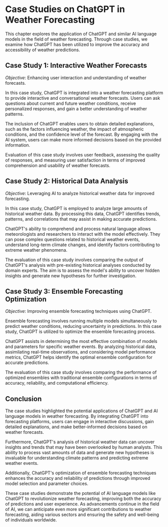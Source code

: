 Case Studies on ChatGPT in Weather Forecasting
==============================================

This chapter explores the application of ChatGPT and similar AI language models in the field of weather forecasting. Through case studies, we examine how ChatGPT has been utilized to improve the accuracy and accessibility of weather predictions.

Case Study 1: Interactive Weather Forecasts
-------------------------------------------

*Objective*: Enhancing user interaction and understanding of weather forecasts.

In this case study, ChatGPT is integrated into a weather forecasting platform to provide interactive and conversational weather forecasts. Users can ask questions about current and future weather conditions, receive personalized responses, and gain a better understanding of weather patterns.

The inclusion of ChatGPT enables users to obtain detailed explanations, such as the factors influencing weather, the impact of atmospheric conditions, and the confidence level of the forecast. By engaging with the AI system, users can make more informed decisions based on the provided information.

Evaluation of this case study involves user feedback, assessing the quality of responses, and measuring user satisfaction in terms of improved comprehension and usability of weather forecasts.

Case Study 2: Historical Data Analysis
--------------------------------------

*Objective*: Leveraging AI to analyze historical weather data for improved forecasting.

In this case study, ChatGPT is employed to analyze large amounts of historical weather data. By processing this data, ChatGPT identifies trends, patterns, and correlations that may assist in making accurate predictions.

ChatGPT's ability to comprehend and process natural language allows meteorologists and researchers to interact with the model effectively. They can pose complex questions related to historical weather events, understand long-term climate changes, and identify factors contributing to extreme weather phenomena.

The evaluation of this case study involves comparing the output of ChatGPT's analysis with pre-existing historical analyses conducted by domain experts. The aim is to assess the model's ability to uncover hidden insights and generate new hypotheses for further investigation.

Case Study 3: Ensemble Forecasting Optimization
-----------------------------------------------

*Objective*: Improving ensemble forecasting techniques using ChatGPT.

Ensemble forecasting involves running multiple models simultaneously to predict weather conditions, reducing uncertainty in predictions. In this case study, ChatGPT is utilized to optimize the ensemble forecasting process.

ChatGPT assists in determining the most effective combination of models and parameters for specific weather events. By analyzing historical data, assimilating real-time observations, and considering model performance metrics, ChatGPT helps identify the optimal ensemble configuration for accurate predictions.

The evaluation of this case study involves comparing the performance of optimized ensembles with traditional ensemble configurations in terms of accuracy, reliability, and computational efficiency.

Conclusion
----------

The case studies highlighted the potential applications of ChatGPT and AI language models in weather forecasting. By integrating ChatGPT into forecasting platforms, users can engage in interactive discussions, gain detailed explanations, and make better-informed decisions based on weather forecasts.

Furthermore, ChatGPT's analysis of historical weather data can uncover insights and trends that may have been overlooked by human analysts. This ability to process vast amounts of data and generate new hypotheses is invaluable for understanding climate patterns and predicting extreme weather events.

Additionally, ChatGPT's optimization of ensemble forecasting techniques enhances the accuracy and reliability of predictions through improved model selection and parameter choices.

These case studies demonstrate the potential of AI language models like ChatGPT to revolutionize weather forecasting, improving both the accuracy of predictions and user experience. As advancements continue in the field of AI, we can anticipate even more significant contributions to weather forecasting, aiding various sectors and ensuring the safety and well-being of individuals worldwide.
